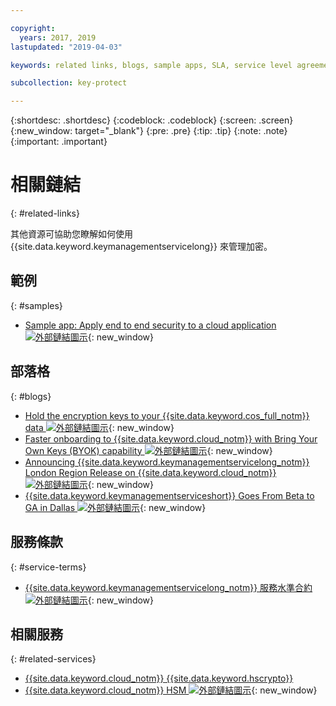 ```yaml
---

copyright:
  years: 2017, 2019
lastupdated: "2019-04-03"

keywords: related links, blogs, sample apps, SLA, service level agreement

subcollection: key-protect

---
```


{:shortdesc: .shortdesc}
{:codeblock: .codeblock}
{:screen: .screen}
{:new_window: target="_blank"}
{:pre: .pre}
{:tip: .tip}
{:note: .note}
{:important: .important}

# 相關鏈結
{: #related-links}

其他資源可協助您瞭解如何使用 {{site.data.keyword.keymanagementservicelong}} 來管理加密。

## 範例
{: #samples}

- [Sample app: Apply end to end security to a cloud application ![外部鏈結圖示](../../icons/launch-glyph.svg "外部鏈結圖示")](https://github.com/IBM-Cloud/secure-file-storage){: new_window}

## 部落格
{: #blogs}

- [Hold the encryption keys to your {{site.data.keyword.cos_full_notm}} data ![外部鏈結圖示](../../icons/launch-glyph.svg "外部鏈結圖示")](https://www.ibm.com/w3-techblog/use-cases/2018/06/encryption-keys-cloud-object-storage/){: new_window}
- [Faster onboarding to {{site.data.keyword.cloud_notm}} with Bring Your Own Keys (BYOK) capability ![外部鏈結圖示](../../icons/launch-glyph.svg "外部鏈結圖示")](https://www.ibm.com/w3-techblog/security/2018/06/byok-key-protect/){: new_window}
- [Announcing {{site.data.keyword.keymanagementservicelong_notm}} London Region Release on {{site.data.keyword.cloud_notm}} ![外部鏈結圖示](../../icons/launch-glyph.svg "外部鏈結圖示")](https://www.ibm.com/blogs/bluemix/2017/12/announcing-ibm-key-protect-london-region-release-ibm-cloud/){: new_window}
- [{{site.data.keyword.keymanagementserviceshort}} Goes From Beta to GA in Dallas ![外部鏈結圖示](../../icons/launch-glyph.svg "外部鏈結圖示")](https://www.ibm.com/blogs/bluemix/2016/12/dallas-key-protect-ga/){: new_window}

## 服務條款
{: #service-terms}

- [{{site.data.keyword.keymanagementservicelong_notm}} 服務水準合約 ![外部鏈結圖示](../../icons/launch-glyph.svg "外部鏈結圖示")](https://www.ibm.com/software/sla/sladb.nsf/sla/bm-7603-02){: new_window}

## 相關服務
{: #related-services}

- [{{site.data.keyword.cloud_notm}} {{site.data.keyword.hscrypto}}](/docs/services/hs-crypto?topic=hs-crypto-get-started)
- [{{site.data.keyword.cloud_notm}} HSM ![外部鏈結圖示](../../icons/launch-glyph.svg "外部鏈結圖示")](https://www.ibm.com/cloud/hardware-security-module){: new_window}

